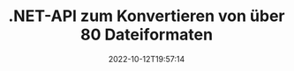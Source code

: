 ---
############################# Static ############################
layout: "product"
date: 2022-10-12T19:57:14
draft: false

product: "Conversion"
product_tag: "conversion"
platform: .NET
platform_tag: net

############################# Head ############################
head_title: "C# .NET-Dokumentkonvertierungs-API | Konvertieren Sie PDF Word Excel PPTX HTML-Bilder"
head_description: "C# .NET-Dokumentkonvertierungs-API. Konvertieren Sie PDF, Word, DOC, DOCX, Excel-Tabellen, PPT, PPTX, HTML, PSD, MPT, MPP, E-Mail, MSG, EMLX, AutoCAD und Bilddateiformate."

############################# Header ############################
title: ".NET-API zum Konvertieren von über 80 Dateiformaten"
description: "Einfache API zur Integration von Dokumenten- und Bildkonvertierungsfunktionen in .NET-Anwendungen ohne Installation externer Software."
button:
    enable: true
    icon: "fas fa-arrow-down"
    label: "Download kostenlose Testversion"
    link: "https://downloads.groupdocs.com/conversion/net"

############################# SubMenu ############################
submenu:
    enable: true
    
    left:
        img_alt: "GroupDocs.Conversion for .NET"
        image: "https://www.groupdocs.cloud/templates/groupdocs/images/product-logos/groupdocs-conversion-net.png"
        product: "GroupDocs.Conversion"
        platform: ".NET"

    middle:
        button:
            # button loop
            - link: "#overview"
              text: "Überblick"

            # button loop
            - link: "#features"
              text: "Merkmale"

            # button loop
            - link: "#support"
              text: "Die Unterstützung"

            # button loop
            - link: "https://products.groupdocs.app/conversion"
              text: "Live-Demo"

            # button loop
            - link: "https://purchase.groupdocs.com/pricing/conversion/net"
              text: "Preisgestaltung"

    right:
        link_download: "https://downloads.groupdocs.com/conversion"
        link_learn: "https://docs.groupdocs.com/conversion/net/"
        link_buy: "https://purchase.groupdocs.com"

############################# Overview ############################
overview:
    enable: true
    content: |
      GroupDocs.Conversion for .NET bietet einen einfachen Satz von APIs, mit denen Entwickler leistungsstarke Dokumentenkonvertierungsanwendungen in C#, ASP.NET und anderen .NET-bezogenen Technologien erstellen können. Die GroupDocs.Conversion for .NET-API bietet Ihren Endbenutzern eine schnelle, effiziente und zuverlässige Dateikonvertierungslösung. Es unterstützt die Durchführung genauer Konvertierungen zwischen allen gängigen Geschäftsdokumentformaten, einschließlich: PDF, HTML, E-Mail, Microsoft Word-Dokumente, Excel-Tabellen, PowerPoint-Präsentationen, Project, Photoshop, CorelDraw, AutoCAD, Diagramme, Rasterbilddateiformate und viele mehr. Die Dokumentenkonverterbibliothek erkennt automatisch das Quelldokumentformat und gibt Ihnen die volle Kontrolle, um entweder das gesamte Dokument oder bestimmte Seiten in das gewünschte Ausgabeformat zu konvertieren. Es ist einfacher, fehlende Schriftarten durch bevorzugte zu ersetzen und jeder Dokumentseite Text- oder Bildwasserzeichen hinzuzufügen.

      GroupDocs.Conversion for .NET kann verwendet werden, um Anwendungen in jeder Entwicklungsumgebung zu entwickeln, die auf die .NET-Plattform abzielt. Es ist mit allen .NET-basierten Sprachen kompatibel und unterstützt gängige Betriebssysteme (Windows, Linux, MacOS), auf denen Mono- oder .NET-Frameworks (einschließlich .NET Core) installiert werden können.
    tabs:
      enable: true
      
      ## TAB ONE ##
      tab_one:
        description: |
          Nachfolgend finden Sie eine Übersicht über GroupDocs.Conversion for .NET:
        
        right:
          enable: true
          icon: "fab fa-html5"
          title: "Überblick"
          content: |
            * Dateityp automatisch erkennen
            * Dokumente konvertieren
            * Konvertieren Sie Präsentationen
            * Tabellenkalkulationen konvertieren
            * Rasterbilder konvertieren
            * Konvertieren Sie PDF-Dokumente
            * Andere Formate konvertieren
            * Wasserzeichen anwenden
            * Geben Sie das Dateikennwort an
            * Konvertierung anpassen

      ## TAB TWO ##
      tab_two:
        description: |
          GroupDocs.Conversion for .NET unterstützt die Konvertierung zwischen allen gängigen und häufig verwendeten [Dokumentdateiformaten](https://docs.groupdocs.com/conversion/net/supported-document-formats/).

        left:
          enable: true
          table:
            # table loop
            - title: "Konvertieren von:"
              content: |
                * **Dokumente**: DOC, DOCX, DOCM, DOT, DOTX, DOTM, RTF, TXT, ODT, OTT
                * **Tabellen**: XLS, XLSX, XLSM, XLSB, CSV, XLS2003, ODS, TSV, XLT, XLTX, XLTM, XLAM, FODS, SXC
                * **Präsentationen**: PPT, PPTX, PPS, PPSX, ODP, POT, POTX, POTM, PPTM, PPSM, FODP
                * **Bilder**: TIF, TIFF, JPG, JPEG, PNG, GIF, BMP, ICO, DIB, JPC, JPEG-LS, JPEG2000
                * **Tragbar**: PDF, XPS, OXPS, EPUB
                * **HTML**: HTM, HTML, MHTML
                * **Metadateien**: EMZ, WMZ
                * **PhotoShop**: PSD
                * **Projekt**: MPP, MPT, MPX
                * **Ausblick**: PST, OST
                * **E-Mail**: MSG, EML, EMLX
                * **Diagramme**: VSD, VSDX, VSDM, VSS, VSSM, VST, VSTM, VSX, VTX, VDW, VDX, SVG, SVGZ
                * **AutoCAD**: DXF, DWG, DWF, STL, IFC, DWT
                * **PostScript**: EPS, PS, PSL, CGM
                * **CorelDRAW**: CDR, CMX
                * **Andere**: VCF, PLT, LGS, OTG, MD, AI, LOG

        right:
          enable: true
          table:
            # table loop
            - title: "Konvertieren zu:"
              content: |
                * **Dokumente**: DOC, DOCX, DOCM, DOT, DOTX, DOTM, RTF, TXT, ODT, OTT
                * **Tabellen**: XLS, XLSX, XLSM, XLSB, CSV, XLS2003, TSV, XLTX, ODS, XLAM, FODS, DIF, SXC
                * **Präsentationen**: PPT, PPTX, PPS, PPSX, ODP, POTX, POTM, PPTM, PPSM, FODP
                * **Bilder**: TIF, TIFF, JPG, JPEG, PNG, GIF, BMP, ICO, JPEG2000
                * **Metadateien**: EMF, WMF, EMZ, WMZ
                * **Diagramme**: SVGZ
                * **Tragbar**: PDF, XPS
                * **HTML**: HTM, HTML, MHTML
                * **Andere**: MD

      ## TAB THREE ##
      tab_three:
        description: |
          GroupDocs.Conversion for .NET unterstützt folgende Betriebssysteme, Frameworks und Paketmanager:
      
        left:
          enable: true
          table:
            # table loop
            - icon: "fab fa-windows"
              title: "Betriebssysteme"
              content: |
                Windows Desktop, Windows Server, Windows Azure, Linux, MacOS

            # table loop
            - icon: "fas fa-code"
              title: "Unterstützte Frameworks"
              content: |
                Frameworks: .NET Framework, .NET Standard, .NET Core, Mono

        right:
          enable: true
          table:
            # table loop
            - icon: "fas fa-box"
              title: "Paket-Manager"
              content: |
                Nuget

            # table loop
            - icon: "fas fa-tools"
              title: "Paket-Manager"
              content: |
                Microsoft Visual Studio, Xamarin, MonoDevelop

############################# Features ############################
features:
    enable: true
    title: "GroupDocs.Conversion for .NET-Funktionen"

    feature:
      # feature loop
      - icon: "fas fa-copy"
        content: "Einfache Integration und gebührenpflichtige Lizenzierung"

      # feature loop
      - icon: "fas fa-eye"
        content: "Legen Sie die Standard-Zoomoption beim Konvertieren in Wörter, Folien oder Zellen fest"

      # feature loop
      - icon: "fas fa-bolt"
        content: "Konvertieren Sie in/von allen gängigen Rasterbildformaten und weisen Sie Bild-DPI, -Höhe und -Breite zu"
      
      # feature loop
      - icon: "fas fa-file-powerpoint"
        content: "Konvertieren Sie PDF und Bilder in Graustufen und linearisieren Sie PDF-Dokumente für das Web"

      # feature loop
      - icon: "fas fa-code"
        content: "Geben Sie Lesezeichenebene, Überschriftenebene und erweiterte Ebene bei der Word-zu-PDF/XPS-Konvertierung an"

      # feature loop
      - icon: "fas fa-cloud"
        content: "Konfigurieren und platzieren Sie Wasserzeichen in konvertierten Dokumenten als Hintergrund, um sie hinter Text anzuzeigen"

      # feature loop
      - icon: "fas fa-remove-format"
        content: "Rendern Sie den E-Mail-Header während der Konvertierung von E-Mail"

      # feature loop
      - icon: "fas fa-comment-slash"
        content: "Legen Sie benutzerdefinierte Schriftartenverzeichnisse fest und laden/ersetzen Sie Schriftarten explizit während der Dokumentkonvertierung"

      # feature loop
      - icon: "fas fa-location-arrow"
        content: "Legen Sie die Standardschrift fest, um fehlende Schriftarten für die Konvertierung von Dokumenten, Folien und Tabellenkalkulationen zu ersetzen"

      # feature loop
      - icon: "fas fa-border-all"
        content: ""

      # feature loop
      - icon: "fas fa-wrench"
        content: "Konvertieren Sie eine Tabelle mit Rasterlinien und entfernen Sie während der Konvertierung Kommentare von Folien"

      # feature loop
      - icon: "fas fa-columns"
        content: "Konvertieren Sie bestimmte Dokumentseiten in das PDF-Format und konvertieren Sie bestimmte Zellbereiche in Tabellenkalkulationen"

      # feature loop
      - icon: "fas fa-file-word"
        content: "Zeigen Sie ausgeblendete Blätter und überspringen Sie leere Zeilen und Spalten beim Konvertieren von Tabellenkalkulationen"

      # feature loop
      - icon: "fas fa-envelope"
        content: "Zählen Sie die Gesamtseiten eines Dokuments und setzen Sie das Passwort während der Konvertierung auf ein ungeschütztes Dokument"

      # feature loop
      - icon: "fas fa-print"
        content: "Option zum Entfernen von Anmerkungen und eingebetteten Dateien aus PDF"

      # feature loop
      - icon: "fas fa-file-archive"
        content: "Erstellen Sie HTML 5-konformes Markup beim Konvertieren in HTML"

      # feature loop
      - icon: "fas fa-lock"
        content: "Automatische Erkennung des Quelltyps und Rückgabe aller möglichen Konvertierungen beim Konvertieren von Stream"

      # feature loop
      - icon: "fas fa-file-code"
        content: "Möglichkeit, beim Konvertieren in PDF oder HTML jede Seite in einem separaten Stream zurückzugeben"
      
      # feature loop
      - icon: "fas fa-fill-drip"
        content: "Anzeigen/Ausblenden von Markierungen, Kommentaren und Verfolgen von Änderungen beim Konvertieren aus Word"

      # feature loop
      - icon: "fas fa-file-excel"
        content: "Konvertierung von DOCX in Tiff G3 mit Schattierungsoption"

      # feature loop
      - icon: "fas fa-heading"
        content: "Konvertieren Sie bestimmte Layouts beim Konvertieren aus einem CAD-Dokument"

      # feature loop
      - icon: "fas fa-project-diagram"
        content: "Automatische Benennung beim Speichern des konvertierten Dokuments in einer Datei"

      # feature loop
      - icon: "fas fa-cube"
        content: "Gemessene Lizenzierung wird unterstützt, um basierend auf der Nutzung der API abgerechnet zu werden"

      # feature loop
      - icon: "fab fa-uncharted"
        content: "Konvertieren Sie Diagramme in Textverarbeitungsdateiformate"
      
      # feature loop
      - icon: "fab fa-uncharted"
        content: "Fügen Sie Seitenzahlen hinzu, während Sie HTML in ein Textverarbeitungsdokument konvertieren"

      # feature loop
      - icon: "fab fa-uncharted"
        content: "Konvertieren Sie XML-Dokumente ohne Transformation in ein beliebiges Format"

      # feature loop
      - icon: "fab fa-uncharted"
        content: "Überwachen Sie den Fortschritt der Dateikonvertierung (Start, Ende) direkt von der clientseitigen Anwendung"

    more_feature:
      # more_feature_loop
      - title: "Einfaches Konvertieren von Dokumentformaten"
        content: |
          Mit GroupDocs.Conversion for .NET ist das Konvertieren des Dokumentdateiformats sehr einfach. Das folgende Beispiel zeigt Ihnen, wie Sie eine PDF-Datei mit C# in eine DOC-Datei konvertieren:  
            
          {features.more_feature.step1} 
          {features.more_feature.step2} 
          {features.more_feature.step3} 
            
          ```csharp    
           // Quelldatei DOCX zur Konvertierung laden
          var converter = new GroupDocs.Conversion.Converter("input.docx");
          // Konvertierungsoptionen für das Zielformat PDF vorbereiten
          var convertOptions = converter.GetPossibleConversions()["pdf"].ConvertOptions;
          // In das PDF-Format konvertieren
          converter.Convert("output.pdf", convertOptions);
          ```
            
      # more_feature_loop
      - title: "Konvertierung in Bildformate"
        content: "GroupDocs.Conversion for .NET kann verwendet werden, um Anwendungen in jeder Entwicklungsumgebung zu entwickeln, die auf die .NET-Plattform abzielt. Es ist mit allen .NET-basierten Sprachen kompatibel und unterstützt gängige Betriebssysteme (Windows, Linux, MacOS), auf denen Mono- oder .NET-Frameworks (einschließlich .NET Core) installiert werden können."

      # more_feature_loop
      - title: "Unterstützt verschiedene PDF-Formattypen"
        content: |
          Die GroupDocs.Conversion for .NET-API unterstützt die Dokumentenkonvertierung in folgende PDF-Typen/-Formate:  
            
          * PdfA_1A
          * PdfA_1B
          * PdfA_2A
          * PdfA_3A
          * PdfA_2B
          * PdfA_2U
          * PdfA_3B
          * PdfA_3U
          * v1_3
          * v1_4
          * v1_5
          * v1_6
          * v1_7
          * PdfX_1A
          * PdfX3

############################# Support ############################
support:
    enable: true

############################# Solutions ############################
solutions:
    enable: true
    title: "GroupDocs.Conversion bietet Dokumentenkonvertierungs-APIs für andere beliebte Entwicklungsumgebungen"

    solution:
        # solution loop
        - img_alt: "GroupDocs.Conversion für Java"
          image: "https://www.groupdocs.cloud/templates/groupdocs/images/product-logos/groupdocs-conversion-java.png"
          product: "GroupDocs.Conversion"
          platform: "Java"
          link: "/conversion/java/"

############################# Back to top ###############################
back_to_top:
  enable: true
---